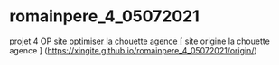 # romainpere_4_05072021
 projet 4 OP
[ site optimiser la chouette agence ](https://xingite.github.io/romainpere_4_05072021/optimize/)
[ site origine la chouette agence ] (https://xingite.github.io/romainpere_4_05072021/origin/)